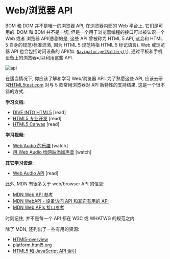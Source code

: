 # Web/浏览器 API


BOM 和 DOM 并不是唯一的浏览器 API, 在浏览器内部的 Web 平台上, 它们是可用的. DOM 和 BOM 并不是一切, 但是一个用于浏览器编程的接口可以被认识一个 Web 或者 浏览器 API(悲剧的是, 这些 API 曾被称为 HTML 5 API, 这会和 HTML 5 自身的规范/标准混淆, 因为 HTML 5 规范特指 HTML 5 标记语言). Web 或浏览器 API 也会包括访问设备的 API(如: [`Navigator.getBattery()`](https://developer.mozilla.org/en-US/docs/Web/API/Navigator/getBattery)), 通过平板和手机设备上的浏览器可以利用这些 API.

![api](https://raw.githubusercontent.com/dwqs/fedHandlebook/master/images/web-api.png)

在适当情况下, 你应该了解和学习 Web/浏览器 API. 为了熟悉这些 API, 应该去研究[HTML5test.com](c-users-fuguo-appdata-local-temp-gitbook2lark-153a3022d07bea00fb) 对与 5 款常用浏览器对 API 新特性的支持结果, 这是一个很不错的方式.

**学习文档:**

* [DIVE INTO HTML5](http://diveintohtml5.info/) [read]
* [HTML5 专业开发](c-users-fuguo-appdata-local-temp-gitbook2lark-153a3022d07bea00fb) [read]
* [HTML5 Canvas](c-users-fuguo-appdata-local-temp-gitbook2lark-153a3022d07bea00fb) [read]

**学习视频:**

* [Web Audio 的乐趣](https://code.tutsplus.com/courses/fun-with-web-audio/) [watch]
* [用 Web Audio 给网站添加声音](https://code.tutsplus.com/courses/add-sound-to-your-site-with-web-audio) [watch]

**其它学习资源:**

* [Web Audio API](c-users-fuguo-appdata-local-temp-gitbook2lark-153a3022d07bea00fb) [read]

此外, MDN 有很多关于 web/browser API 的信息:

* [MDN Web API 参考](https://developer.mozilla.org/en-US/docs/Web/Reference/API)
* [MDN WebAPI - 设备访问 API 和其它有用的 API](https://developer.mozilla.org/en-US/docs/WebAPI)
* [MDN Web APIs 接口参考](https://developer.mozilla.org/en-US/docs/Web/API)

时刻记住, 并不是每一个 API 都在 W3C 或 WHATWG 的规范之内.

除了 MDN, 还列出了一些有用的资源:

* [HTMl5-overview](https://github.com/dret/HTML5-overview)
* [platform.html5.org](https://platform.html5.org/)
* [HTML5 和 JavaScript API 索引](http://html5index.org/)
